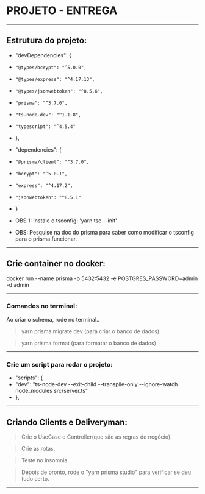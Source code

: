 # PROJETO - ENTREGA


____________________________________________________________________
## Estrutura do projeto:
-   "devDependencies": {
-     "@types/bcrypt": "^5.0.0",
-     "@types/express": "^4.17.13",
-     "@types/jsonwebtoken": "^8.5.6",
-     "prisma": "^3.7.0",
-     "ts-node-dev": "^1.1.8",
-     "typescript": "^4.5.4"
-   },
-   "dependencies": {
-     "@prisma/client": "^3.7.0",
-     "bcrypt": "^5.0.1",
-     "express": "^4.17.2",
-     "jsonwebtoken": "^8.5.1"
- }

- OBS 1: Instale o tsconfig: 'yarn tsc --init'
- OBS: Pesquise na doc do prisma para saber como modificar o tsconfig para o prisma funcionar.
____________________________________________________________________
## Crie container no docker:
docker run --name prisma -p 5432:5432 -e POSTGRES_PASSWORD=admin -d admin

_________________________________________________
### Comandos no terminal:
Ao criar o schema, rode no terminal..
> yarn prisma migrate dev (para criar o banco de dados)

> yarn prisma format (para formatar o banco de dados)

_________________________________________________
### Crie um script para rodar o projeto:

- "scripts": {
-   "dev": "ts-node-dev --exit-child --transpile-only --ignore-watch node_modules src/server.ts"
- },
____________________________________________________________________
## Criando Clients e Deliveryman:
> Crie o UseCase e Controller(que são as regras de negócio).

> Crie as rotas.

> Teste no insomnia.

> Depois de pronto, rode o "yarn prisma studio" para verificar se deu tudo certo.

____________________________________________________________________
